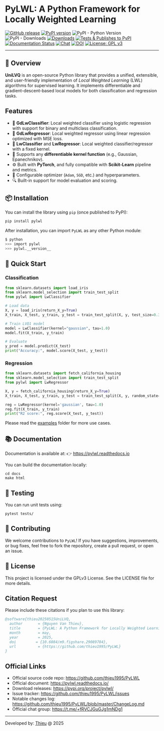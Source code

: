 # PyLWL: A Python Framework for Locally Weighted Learning

[![GitHub release](https://img.shields.io/badge/release-0.1.0-yellow.svg)](https://github.com/thieu1995/PyLWL/releases)
[![PyPI version](https://badge.fury.io/py/pylwl.svg)](https://badge.fury.io/py/pylwl)
![PyPI - Python Version](https://img.shields.io/pypi/pyversions/pylwl.svg)
![PyPI - Downloads](https://img.shields.io/pypi/dm/pylwl.svg)
[![Downloads](https://pepy.tech/badge/pylwl)](https://pepy.tech/project/pylwl)
[![Tests & Publishes to PyPI](https://github.com/thieu1995/PyLWL/actions/workflows/publish-package.yaml/badge.svg)](https://github.com/thieu1995/PyLWL/actions/workflows/publish-package.yaml)
[![Documentation Status](https://readthedocs.org/projects/pylwl/badge/?version=latest)](https://pylwl.readthedocs.io/en/latest/?badge=latest)
[![Chat](https://img.shields.io/badge/Chat-on%20Telegram-blue)](https://t.me/+fRVCJGuGJg1mNDg1)
[![DOI](https://img.shields.io/badge/DOI-10.6084%2Fm9.figshare.29089784-blue)](https://doi.org/10.6084/m9.figshare.29089784)
[![License: GPL v3](https://img.shields.io/badge/License-GPLv3-blue.svg)](https://www.gnu.org/licenses/gpl-3.0)

---


## 📌 Overview

**UniLVQ** is an open-source Python library that provides a unified, extensible, and user-friendly 
implementation of *Local Weighted Learning* (LWL) algorithms for supervised learning.
It implements differentiable and gradient-descent-based local models for both classification and regression tasks.

## Features

- 📌 **GdLwClassifier**: Local weighted classifier using logistic regression with support for binary and multiclass classification.
- 📌 **GdLwRegressor**: Local weighted regressor using linear regression optimized with MSE loss.
- 📌 **LwClassifier** and **LwRegressor**: Local weighted classifier/regressor with a fixed kernel.
- 🧠 Supports any **differentiable kernel function** (e.g., Gaussian, Epanechnikov).
- ⚙️ Built with **PyTorch**, and fully compatible with **Scikit-Learn** pipeline and metrics.
- 🔧 Configurable optimizer (`Adam`, `SGD`, etc.) and hyperparameters.
- 🔍 Built-in support for model evaluation and scoring.


## 📦 Installation

You can install the library using `pip` (once published to PyPI):

```bash
pip install pylwl
```

After installation, you can import `PyLWL` as any other Python module:

```sh
$ python
>>> import pylwl
>>> pylwl.__version__
```

## 🚀 Quick Start


### Classification

```python
from sklearn.datasets import load_iris
from sklearn.model_selection import train_test_split
from pylwl import LwClassifier

# Load data
X, y = load_iris(return_X_y=True)
X_train, X_test, y_train, y_test = train_test_split(X, y, test_size=0.3)

# Train LVQ1 model
model = LwClassifier(kernel="gaussian", tau=1.0)
model.fit(X_train, y_train)

# Evaluate
y_pred = model.predict(X_test)
print("Accuracy:", model.score(X_test, y_test))
```

### Regression

```python
from sklearn.datasets import fetch_california_housing
from sklearn.model_selection import train_test_split
from pylwl import LwRegressor

X, y = fetch_california_housing(return_X_y=True)
X_train, X_test, y_train, y_test = train_test_split(X, y, random_state=42)

reg = LwRegressor(kernel='gaussian', tau=1.0)
reg.fit(X_train, y_train)
print("R2 score:", reg.score(X_test, y_test))
```

Please read the [examples](/examples) folder for more use cases.


## 📚 Documentation

Documentation is available at: 👉 https://pylwl.readthedocs.io

You can build the documentation locally:

```shell
cd docs
make html
```

## 🧪 Testing
You can run unit tests using:

```shell
pytest tests/
```

## 🤝 Contributing
We welcome contributions to `PyLWL`! If you have suggestions, improvements, or bug fixes, feel free to fork 
the repository, create a pull request, or open an issue.


## 📄 License
This project is licensed under the GPLv3 License. See the LICENSE file for more details.


## Citation Request
Please include these citations if you plan to use this library:

```bibtex
@software{thieu20250515UniLVQ,
  author       = {Nguyen Van Thieu},
  title        = {PyLWL: A Python Framework for Locally Weighted Learning},
  month        = may,
  year         = 2025,
  doi         = {10.6084/m9.figshare.29089784},
  url          = {https://github.com/thieu1995/PyLWL}
}
```

## Official Links 

* Official source code repo: https://github.com/thieu1995/PyLWL
* Official document: https://pylwl.readthedocs.io/
* Download releases: https://pypi.org/project/pylwl/
* Issue tracker: https://github.com/thieu1995/PyLWL/issues
* Notable changes log: https://github.com/thieu1995/PyLWL/blob/master/ChangeLog.md
* Official chat group: https://t.me/+fRVCJGuGJg1mNDg1

---

Developed by: [Thieu](mailto:nguyenthieu2102@gmail.com?Subject=GrafoRVFL_QUESTIONS) @ 2025
